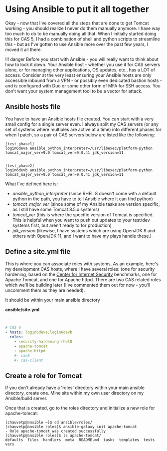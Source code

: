 # Using Ansible to put it all together

Okay - now that I've covered all the steps that are done to get Tomcat working - you should realize I never do them manually anymore.  I have way too much to do to be manually doing all that.  When I initially started doing this for CAS 5, I had a combination of shell and python scripts to streamline this - but as I've gotten to use Ansible more over the past few years, I moved it all there.

!!! danger
    Before you start with Ansible - you will really want to think about how to lock it down.  Your Ansible host - whether you use it for CAS servers alone, or for managing other applications, OS updates, etc., has a LOT of access.  Consider at the very least ensuring your Ansible hosts are only accessible inbound from a VPN - or possibly even dedicated bastion hosts - and is configured with Duo or some other form of MFA for SSH access.  You don't want your system management tool to be a vector for attack.


## Ansible hosts file
You have to have an Ansible hosts file created.  You can start with a very small config for a single server even.  I always split my CAS servers (or any set of systems where multiples are active at a time) into different phases for when I patch, so a pair of CAS servers below are listed like the following:

```
[test_phase1]
login6deva ansible_python_interpreter=/usr/libexec/platform-python tomcat_major_ver=9.0 tomcat_ver=9.0.41 jdk_version=11


[test_phase2]
login6devb ansible_python_interpreter=/usr/libexec/platform-python tomcat_major_ver=9.0 tomcat_ver=9.0.41 jdk_version=11
```

What I've defined here is:

* *ansible_python_interpreter* (since RHEL 8 doesn't come with a default python in the path, you have to tell Ansible where it can find python)
* *tomcat_major_ver* (since some of my Ansible tasks are version specific, as I still have some Tomcat 8.5.x systems)
* *tomcat_ver* (this is where the specific version of Tomcat is specified.  This is helpful when you want to push out updates to your test/dev systems first, but aren't ready to for production)
* *jdk_version* (likewise, I have systems which are using OpenJDK 8 and others with OpenJDK 11, and I want to have my plays handle these.)


## Define a site.yml file
This is where you can associate roles with systems.  As an example, here's my development CAS hosts, where I have several roles:  (one for security hardening, based on the [Center for Internet Security](https://www.cisecurity.org/cis-benchmarks/) benchmarks, one for Apache Tomcat, and one for Apache httpd.  There are two CAS related roles which we'll be building later (I've commented them out for now - you'll uncomment them as they are needed).

It should be within your main ansible directory

**ansible/site.yml**
``` yaml
---

# CAS 6
- hosts: login6deva,login6devb
  roles:
    - security-hardening-rhel8
    - apache-tomcat
    - apache-httpd
    #- cas6
    #- cas-client
```

## Create a role for Tomcat
If you don't already have a 'roles' directory within your main ansible directory, create one.  Mine sits within my own user directory on my Ansible/build server.

Once that is created, go to the roles directory and initialize a new role for apache-tomcat:

``` console
[chauvetp@ansible ~]$ cd ansible/roles/
[chauvetp@ansible roles]$ ansible-galaxy init apache-tomcat
- Role apache-tomcat was created successfully
[chauvetp@ansible roles]$ ls apache-tomcat/
defaults  files  handlers  meta  README.md  tasks  templates  tests  vars
```
